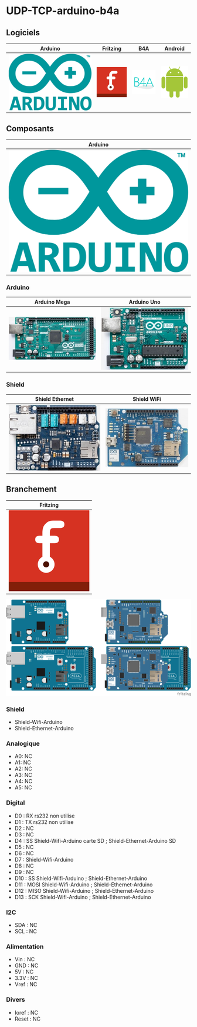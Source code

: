 # UDP-TCP-arduino-b4a

## Logiciels
| Arduino | Fritzing | B4A | Android |
| :-----: | :------: | :-----: | :---------: |
| ![](/icone/Arduino.png) | ![](/icone/Fritzing.png) | ![](/icone/B4A.png) | ![](/icone/Android.png) |

## Composants
| Arduino |
| :-----: |
| ![](/icone/Arduino.png) |

### Arduino
| Arduino Mega  | Arduino Uno|
| :-------------: | :-------------: |
| ![](/composants/Arduino%20Mega.jpg) | ![](/composants/Arduino%20Uno.jpg) |

### Shield
| Shield Ethernet | Shield WiFi |
| :-------------: | :-------------: |
| ![](/composants/Shield_Arduino_Ethernet.jpg)  | ![](/composants/Arduino%20WiFi%20Shield.jpg)  |

## Branchement
| Fritzing |
| :-------------: |
| ![](/icone/Fritzing.png) |

![](/fritzing/Untitled_Sketch.png)

### Shield
* Shield-Wifi-Arduino
* Shield-Ethernet-Arduino

### Analogique
* A0: NC
* A1: NC
* A2: NC
* A3: NC
* A4: NC
* A5: NC

### Digital
* D0 : RX rs232 non utilise
* D1 : TX rs232 non utilise
* D2 : NC
* D3 : NC
* D4 : SS Shield-Wifi-Arduino carte SD ; Shield-Ethernet-Arduino SD
* D5 : NC
* D6 : NC
* D7 : Shield-Wifi-Arduino
* D8 : NC
* D9 : NC
* D10 : SS Shield-Wifi-Arduino ; Shield-Ethernet-Arduino
* D11 : MOSI Shield-Wifi-Arduino ; Shield-Ethernet-Arduino
* D12 : MISO Shield-Wifi-Arduino ; Shield-Ethernet-Arduino
* D13 : SCK Shield-Wifi-Arduino ; Shield-Ethernet-Arduino

### I2C
* SDA : NC
* SCL : NC

### Alimentation
* Vin : NC
* GND : NC
* 5V : NC
* 3.3V : NC
* Vref : NC

### Divers 
* Ioref : NC
* Reset : NC
